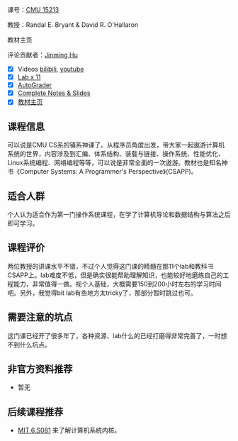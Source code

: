 课号：[CMU 15213](https://www.cs.cmu.edu/~213/index.html)

教授：Randal E. Bryant & David R. O'Hallaron

教材主页

评论贡献者：[Jinming Hu](https://conanhujinming.github.io/)

- [x] Videos [bilibili](https://www.bilibili.com/video/BV1iW411d7hd?from=search&seid=11952614108851410743), [youtube](https://www.youtube.com/watch?v=4CpHpFu_KYM&list=PL4YtNpAhVHFJVlaD203_8JkUOUT8RYUhY&index=1)
- [X] [Lab x 11](http://csapp.cs.cmu.edu/3e/labs.html)
- [x] [AutoGrader](http://csapp.cs.cmu.edu/3e/labs.html) 
- [X] [Complete Notes & Slides](https://www.cs.cmu.edu/~213/index.html)
- [X] [教材主页](https://csapp.cs.cmu.edu/)

## 课程信息

可以说是CMU CS系的镇系神课了。从程序员角度出发，带大家一起遨游计算机系统的世界，内容涉及到汇编、体系结构、装载与链接、操作系统、性能优化、Linux系统编程、网络编程等等，可以说是非常全面的一次遨游。教材也是知名神书《Computer Systems: A Programmer's Perspective》(CSAPP)。

## 适合人群

个人认为适合作为第一门操作系统课程，在学了计算机导论和数据结构与算法之后即可学习。

## 课程评价

两位教授的讲课水平不错，不过个人觉得这门课的精髓在那11个lab和教科书CSAPP上。lab难度不低，但是确实很能帮助理解知识，也能较好地磨练自己的工程能力，非常值得一做。视个人基础，大概需要150到200小时左右的学习时间吧。另外，我觉得bit lab有些地方太tricky了，那部分暂时跳过也可。

## 需要注意的坑点

这门课已经开了很多年了，各种资源、lab什么的已经打磨得非常完善了，一时想不到什么坑点。

## 非官方资料推荐

- 暂无

## 后续课程推荐

- [MIT 6.S081](https://conanhujinming.github.io/comments-for-awesome-courses/MIT6.S081%E6%93%8D%E4%BD%9C%E7%B3%BB%E7%BB%9F%E5%AF%BC%E8%AE%BA.html) 来了解计算机系统内核。

